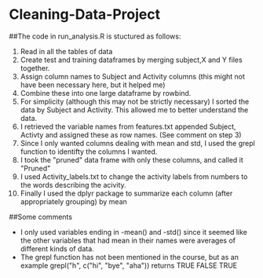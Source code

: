 # Cleaning-Data-Project
##The code in run_analysis.R is stuctured as follows:
1. Read in all the tables of data
2. Create test and training dataframes by merging subject,X and Y files together.
3. Assign column names to Subject and Activity columns (this might not have been necessary here, but it helped me)
4. Combine these into one large dataframe by rowbind.
5. For simplicity (although this may not be strictly necessary) I sorted the data by Subject and Activity.  This allowed me to better understand the data.
6. I retrieved the variable names from features.txt appended Subject, Activty and assigned these as row names. (See comment on step 3)
7. Since I only wanted columns dealing with mean and std, I used the grepl function to identifty the columns I wanted.
8. I took the "pruned" data frame with only these columns, and called it "Pruned"
9. I used Activity_labels.txt to change the activity labels from numbers to the words describing the acivity.
10. Finally I used the dplyr package to summarize each column (after appropriately grouping) by mean

##Some comments
- I only used variables ending in -mean() and -std() since it seemed like the other variables that had mean in their names were averages of different kinds of data.
- The grepl function has not been mentioned in the course, but as an example  grepl("h", c("hi", "bye", "aha"))
returns TRUE FALSE TRUE
